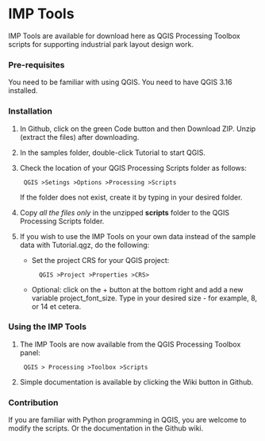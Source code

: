 # IMP Tools
IMP Tools are available for download here as QGIS Processing Toolbox scripts for supporting industrial park layout design work.


### Pre-requisites
You need to be familiar with using QGIS.
You need to have QGIS 3.16 installed.  
<!-- Additionally, install the Qgis2threejs plugin -->

### Installation
1. In Github, click on the green Code button and then Download ZIP.  Unzip (extract the files) after downloading.

2. In the samples folder, double-click Tutorial to start QGIS.

3. Check the location of your QGIS Processing Scripts folder as follows:

        QGIS >Setings >Options >Processing >Scripts

    If the folder does not exist, create it by typing in your desired folder.

4. Copy *all the files only* in the unzipped **scripts** folder to the QGIS Processing Scripts folder.  

5. If you wish to use the IMP Tools on your own data instead of the sample data with Tutorial.qgz, do the following:

    - Set the project CRS for your QGIS project:
    
            QGIS >Project >Properties >CRS>

    - Optional: click on the + button at the bottom right and add a new variable project_font_size.  Type in your desired size - for example, 8, or 14 et cetera.  


### Using the IMP Tools
1. The IMP Tools are now available from the QGIS Processing Toolbox panel:

        QGIS > Processing >Toolbox >Scripts
    
2. Simple documentation is available by clicking the Wiki button in Github.
        
### Contribution
If you are familiar with Python programming in QGIS, you are welcome to modify the scripts.  Or the documentation in the Github wiki.



